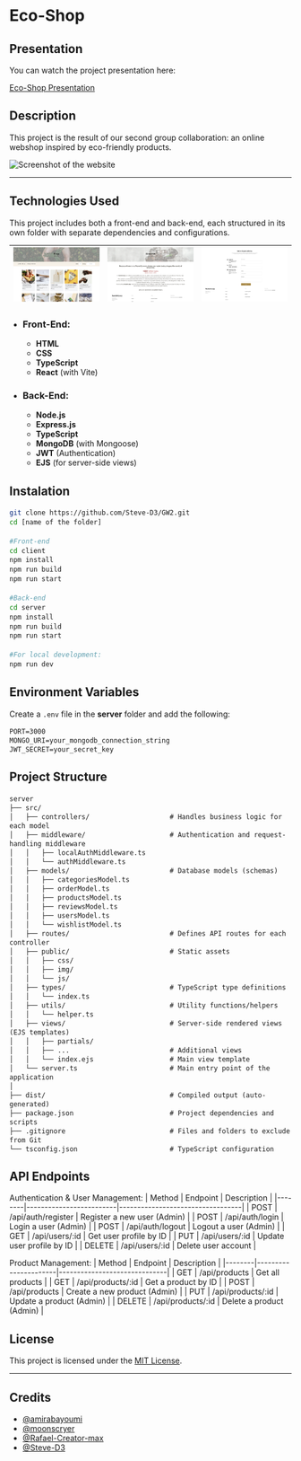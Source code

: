 # Eco-Shop

## Presentation

You can watch the project presentation here:

[Eco-Shop Presentation](https://www.canva.com/design/DAGfY5IwwY0/Q9ejmKDTqwD4y1l1-YmvBQ/view?utm_content=DAGfY5IwwY0&utm_campaign=designshare&utm_medium=link2&utm_source=uniquelinks&utlId=hc936e4d8cb#1)


## Description
This project is the result of our second group collaboration: an online webshop inspired by eco-friendly products. 

![Screenshot of the website](./server/src/public/img/eco-shop1.png)

---

## Technologies Used
This project includes both a front-end and back-end, each structured in its own folder with separate dependencies and configurations.

| ![Eco-Shop 1](./server/src/public/img/eco-shop2.png) | ![Eco-Shop 2](./server/src/public/img/eco-shop3.png) | ![Eco-Shop 3](./server/src/public/img/eco-shop4.png) |
|------------------------------------------------------|------------------------------------------------------|------------------------------------------------------|
- ### Front-End:
    - **HTML**
    - **CSS**
    - **TypeScript**
    - **React** (with Vite)

- ### Back-End:
    - **Node.js**
    - **Express.js**
    - **TypeScript**
    - **MongoDB** (with Mongoose)
    - **JWT** (Authentication)
    - **EJS** (for server-side views)


## Instalation

```bash
git clone https://github.com/Steve-D3/GW2.git
cd [name of the folder]

#Front-end
cd client
npm install
npm run build
npm run start

#Back-end
cd server
npm install 
npm run build
npm run start

#For local development:
npm run dev
```

## Environment Variables

Create a `.env` file in the **server** folder and add the following:

```env
PORT=3000
MONGO_URI=your_mongodb_connection_string
JWT_SECRET=your_secret_key
```


## Project Structure

```
server  
├── src/                             
│   ├── controllers/                    # Handles business logic for each model  
│   ├── middleware/                     # Authentication and request-handling middleware  
│   │   ├── localAuthMiddleware.ts        
│   │   └── authMiddleware.ts           
│   ├── models/                         # Database models (schemas)  
│   │   ├── categoriesModel.ts            
│   │   ├── orderModel.ts                 
│   │   ├── productsModel.ts              
│   │   ├── reviewsModel.ts               
│   │   ├── usersModel.ts                 
│   │   └── wishlistModel.ts              
│   ├── routes/                         # Defines API routes for each controller  
│   ├── public/                         # Static assets   
│   │   ├── css/                          
│   │   ├── img/                          
│   │   └── js/                         
│   ├── types/                          # TypeScript type definitions  
│   │   └── index.ts                      
│   ├── utils/                          # Utility functions/helpers  
│   │   └── helper.ts                      
│   ├── views/                          # Server-side rendered views (EJS templates)  
│   │   ├── partials/                     
│   │   ├── ...                         # Additional views  
│   │   └── index.ejs                   # Main view template  
│   └── server.ts                       # Main entry point of the application  
│
├── dist/                               # Compiled output (auto-generated)  
├── package.json                        # Project dependencies and scripts  
├── .gitignore                          # Files and folders to exclude from Git  
└── tsconfig.json                       # TypeScript configuration  

```

## API Endpoints

 Authentication & User Management:
| Method | Endpoint                | Description                      |
|--------|-------------------------|----------------------------------|
| POST   | /api/auth/register      | Register a new user (Admin)      |
| POST   | /api/auth/login         | Login a user  (Admin)            |
| POST   | /api/auth/logout        | Logout a user  (Admin)           |
| GET    | /api/users/:id          | Get user profile by ID           |
| PUT    | /api/users/:id          | Update user profile by ID        |
| DELETE | /api/users/:id          | Delete user account              | 

Product Management:
| Method | Endpoint             | Description                  |
|--------|----------------------|------------------------------|
| GET    | /api/products        | Get all products             |
| GET    | /api/products/:id    | Get a product by ID          |
| POST   | /api/products        | Create a new product (Admin) |
| PUT    | /api/products/:id    | Update a product (Admin)     |
| DELETE | /api/products/:id    | Delete a product (Admin)     |


## License

This project is licensed under the [MIT License](LICENSE).

---
## Credits  
- [@amirabayoumi](https://github.com/amirabayoumi)  
- [@moonscryer](https://github.com/moonscryer)  
- [@Rafael-Creator-max](https://github.com/Rafael-Creator-max)  
- [@Steve-D3](https://github.com/Steve-D3) 

